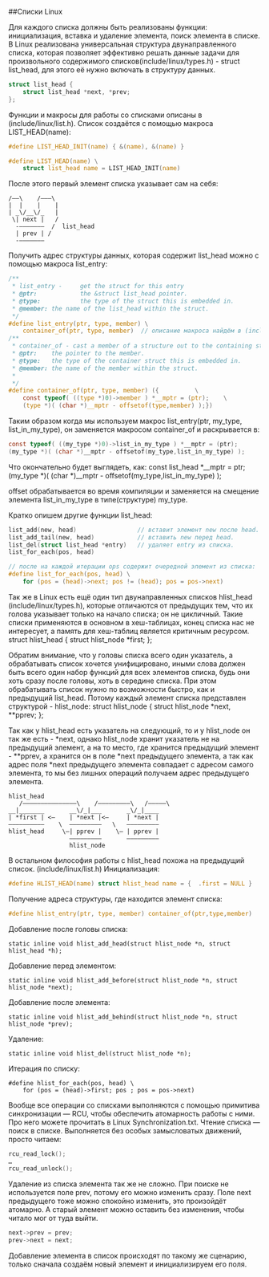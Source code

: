 ##Списки Linux

Для каждого списка должны быть реализованы функции: инициализация, вставка и
удаление элемента, поиск элемента в списке.
В Linux реализована универсальная структура двунаправленного списка, которая
позволяет эффективно решать данные задачи для произвольного содержимого
списков(include/linux/types.h) - struct list_head, для этого её нужно
включать в структуру данных.

```c
struct list_head {
    struct list_head *next, *prev;
};
```

Функции и макросы для работы со списками описаны в (include/linux/list.h).
Список создаётся с помощью макроса LIST_HEAD(name):

```c
#define LIST_HEAD_INIT(name) { &(name), &(name) }

#define LIST_HEAD(name) \
    struct list_head name = LIST_HEAD_INIT(name)
```

После этого первый элемент списка указывает сам на себя:

```
/——\    /———\
|  |    |    |
| _\/__\/_   |
 \| next |   /
  -———————  /  list_head
  | prev | /
  -———————
```

Получить адрес структуры данных, которая содержит list\_head можно с помощью макроса list\_entry:

```c
/**
 * list_entry -     get the struct for this entry
 * @ptr:            the &struct list_head pointer.
 * @type:           the type of the struct this is embedded in.
 * @member: the name of the list_head within the struct.
 */
#define list_entry(ptr, type, member) \
    container_of(ptr, type, member)  // описание макроса найдём в (include/linux/kernel.h)
/**
 * container_of - cast a member of a structure out to the containing structure
 * @ptr:    the pointer to the member.
 * @type:   the type of the container struct this is embedded in.
 * @member: the name of the member within the struct.
 *
 */
#define container_of(ptr, type, member) ({          \
    const typeof( ((type *)0)->member ) *__mptr = (ptr);    \
    (type *)( (char *)__mptr - offsetof(type,member) );})
```

Таким образом когда мы используем макрос list_entry(ptr, my_type,
list_in_my_type), он заменяется макросом container_of и раскрывается в:

```c
const typeof( ((my_type *)0)->list_in_my_type ) *__mptr = (ptr);
(my_type *)( (char *)__mptr - offsetof(my_type,list_in_my_type) );
```

Что окончательно будет выглядеть, как:
const list_head *__mptr = ptr;
(my_type *)( (char *)__mptr  - offsetof(my_type,list_in_my_type) );

offset обрабатывается во время компиляции и заменяется на смещение элемента
list_in_my_type в типе(структуре) my_type.

Кратко опишем другие функции list_head:

```c
list_add(new, head)                 // вставит элемент new после head.
list_add_tail(new, head)            // вставить new перед head.
list_del(struct list_head *entry)   // удаляет entry из списка.
list_for_each(pos, head)

// после на каждой итерации ops содержит очередной элемент из списка:
#define list_for_each(pos, head) \
    for (pos = (head)->next; pos != (head); pos = pos->next)
```

Так же в Linux есть ещё один тип двунаправленных списков hlist_head
(include/linux/types.h), которые отличаются от предыдущих тем, что их
голова указывает только на начало списка; он не цикличный. Такие списки
применяются в основном в хеш-таблицах, конец списка нас не интересует, а
память для хеш-таблиц является критичным ресурсом.
struct hlist_head {
    struct hlist_node *first;
};

Обратим внимание, что у головы списка всего один указатель, а обрабатывать
список хочется унифицировано, иными слова должен быть всего один набор
функций для всех элементов списка, будь они хоть сразу после головы, хоть в
середине списка. При этом обрабатывать список нужно по возможности быстро,
как и предыдущий list_head. Потому каждый элемент списка представлен
структурой - hlist_node:
struct hlist_node {
    struct hlist_node *next, **pprev;
};

Так как у hlist_head есть указатель на следующий, то и у hlist_node он так
же есть - *next, однако hlist_node хранит указатель  не на предыдущий
элемент, а на то место, где хранится предыдущий элемент -  **pprev, а
хранится он в поле *next предыдущего элемента, а так как адрес поля *next
предыдущего элемента совпадает с адресом самого элемента, то мы без лишних
операций получаем адрес предыдущего элемента.

```
hlist_head
   /———————————————\    /—————————\   /—————\
__|_______       __\/_|___       _\/_|____
| *first | <—    | *next |<—     | *next |
——————————    \  —————————   \   —————————
hlist_head     \—| pprev |    \— | pprev |
                 —————————       —————————
                 hlist_node
```

В остальном философия работы с  hlist_head похожа на предыдущий список.
(include/linux/list.h)
Инициализация:
```c
#define HLIST_HEAD(name) struct hlist_head name = {  .first = NULL }
```
Получение адреса структуры, где находится элемент списка:
```c
#define hlist_entry(ptr, type, member) container_of(ptr,type,member)
```
Добавление после головы списка:
```
static inline void hlist_add_head(struct hlist_node *n, struct hlist_head *h);
```
Добавление перед элементом:
```
static inline void hlist_add_before(struct hlist_node *n, struct hlist_node *next);
```
Добавление после элемента:
```
static inline void hlist_add_behind(struct hlist_node *n, struct hlist_node *prev);
```
Удаление:
```
static inline void hlist_del(struct hlist_node *n);
```
Итерация по списку:
```
#define hlist_for_each(pos, head) \
    for (pos = (head)->first; pos ; pos = pos->next)
```
Вообще все операции со списками выполняются с помощью примитива
синхронизации — RCU, чтобы обеспечить атомарность работы с ними. Про него
можете прочитать в Linux Synchronization.txt.
Чтение списка — поиск в списке. Выполняется без особых замысловатых
движений, просто читаем:
```c
rcu_read_lock();
…
rcu_read_unlock();
```
Удаление из списка элемента так же не сложно. При поиске не используется
поле prev, потому его можно изменить сразу. Поле next предыдущего тоже
можно спокойно изменить, это произойдёт атомарно. А старый элемент можно
оставить без изменения, чтобы читало мог от туда выйти.
```c
next->prev = prev;
prev->next = next;
```
Добавление элемента в список происходят по такому же сценарию, только
сначала создаём новый элемент и инициализируем его поля.
